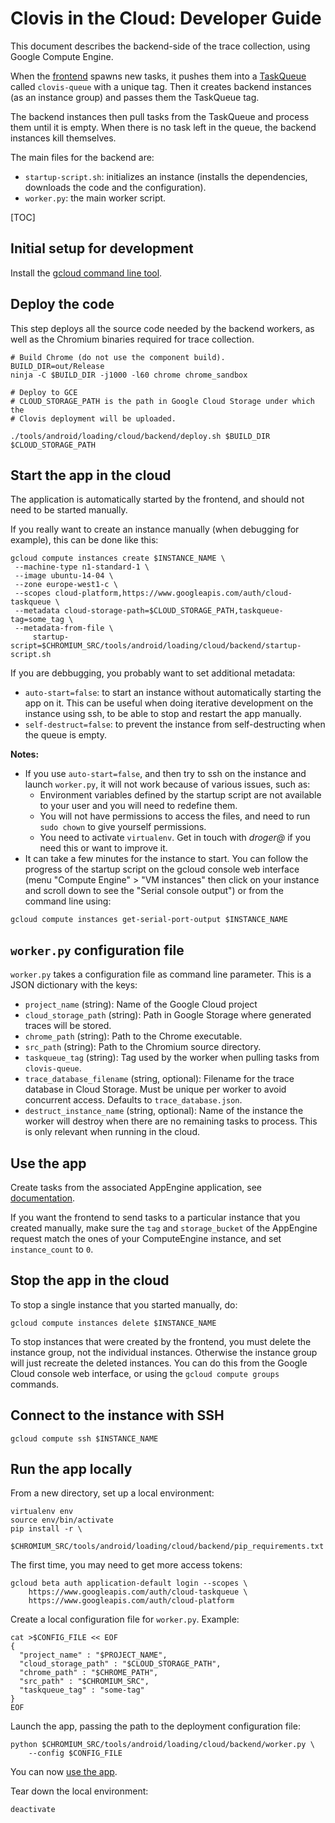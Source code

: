 # Clovis in the Cloud: Developer Guide

This document describes the backend-side of the trace collection, using Google
Compute Engine.

When the [frontend][3] spawns new tasks, it pushes them into a [TaskQueue][4]
called `clovis-queue` with a unique tag.
Then it creates backend instances (as an instance group) and passes them the
TaskQueue tag.

The backend instances then pull tasks from the TaskQueue and process them until
it is empty. When there is no task left in the queue, the backend instances
kill themselves.

The main files for the backend are:

-   `startup-script.sh`: initializes an instance (installs the dependencies,
    downloads the code and the configuration).
-   `worker.py`: the main worker script.

[TOC]

## Initial setup for development

Install the [gcloud command line tool][1].

## Deploy the code

This step deploys all the source code needed by the backend workers, as well as
the Chromium binaries required for trace collection.

```shell
# Build Chrome (do not use the component build).
BUILD_DIR=out/Release
ninja -C $BUILD_DIR -j1000 -l60 chrome chrome_sandbox

# Deploy to GCE
# CLOUD_STORAGE_PATH is the path in Google Cloud Storage under which the
# Clovis deployment will be uploaded.

./tools/android/loading/cloud/backend/deploy.sh $BUILD_DIR $CLOUD_STORAGE_PATH
```

## Start the app in the cloud

The application is automatically started by the frontend, and should not need to
be started manually.

If you really want to create an instance manually (when debugging for example),
this can be done like this:

```shell
gcloud compute instances create $INSTANCE_NAME \
 --machine-type n1-standard-1 \
 --image ubuntu-14-04 \
 --zone europe-west1-c \
 --scopes cloud-platform,https://www.googleapis.com/auth/cloud-taskqueue \
 --metadata cloud-storage-path=$CLOUD_STORAGE_PATH,taskqueue-tag=some_tag \
 --metadata-from-file \
     startup-script=$CHROMIUM_SRC/tools/android/loading/cloud/backend/startup-script.sh
```

If you are debbugging, you probably want to set additional metadata:

-   `auto-start=false`: to start an instance without automatically starting the
    app on it. This can be useful when doing iterative development on the
    instance using ssh, to be able to stop and restart the app manually.
-   `self-destruct=false`: to prevent the instance from self-destructing when
    the queue is empty.

**Notes:**

-   If you use `auto-start=false`, and then try to ssh on the instance and
    launch `worker.py`, it will not work because of various issues, such as:
    -   Environment variables defined by the startup script are not available
        to your user and you will need to redefine them.
    -   You will not have permissions to access the files, and need to run
        `sudo chown` to give yourself permissions.
    -   You need to activate `virtualenv`.
    Get in touch with *droger@* if you need this or want to improve it.
-   It can take a few minutes for the instance to start. You can follow the
    progress of the startup script on the gcloud console web interface (menu
    "Compute Engine" > "VM instances" then click on your instance and scroll
    down to see the "Serial console output") or from the command line using:

```shell
gcloud compute instances get-serial-port-output $INSTANCE_NAME
```

## `worker.py` configuration file

`worker.py` takes a configuration file as command line parameter. This is a JSON
dictionary with the keys:

-   `project_name` (string): Name of the Google Cloud project
-   `cloud_storage_path` (string): Path in Google Storage where generated traces
    will be stored.
-   `chrome_path` (string): Path to the Chrome executable.
-   `src_path` (string): Path to the Chromium source directory.
-   `taskqueue_tag` (string): Tag used by the worker when pulling tasks from
    `clovis-queue`.
-   `trace_database_filename` (string, optional): Filename for the trace
    database in Cloud Storage. Must be unique per worker to avoid concurrent
    access. Defaults to `trace_database.json`.
-   `destruct_instance_name` (string, optional): Name of the instance the worker
    will destroy when there are no remaining tasks to process. This is only
    relevant when running in the cloud.

## Use the app

Create tasks from the associated AppEngine application, see [documentation][3].

If you want the frontend to send tasks to a particular instance that you created
manually, make sure the `tag` and `storage_bucket` of the AppEngine request
match the ones of your ComputeEngine instance, and set `instance_count` to `0`.

## Stop the app in the cloud

To stop a single instance that you started manually, do:

```shell
gcloud compute instances delete $INSTANCE_NAME
```

To stop instances that were created by the frontend, you must delete the
instance group, not the individual instances. Otherwise the instance group will
just recreate the deleted instances. You can do this from the Google Cloud
console web interface, or using the `gcloud compute groups` commands.

## Connect to the instance with SSH

```shell
gcloud compute ssh $INSTANCE_NAME
```

## Run the app locally

From a new directory, set up a local environment:

```shell
virtualenv env
source env/bin/activate
pip install -r \
    $CHROMIUM_SRC/tools/android/loading/cloud/backend/pip_requirements.txt
```

The first time, you may need to get more access tokens:

```shell
gcloud beta auth application-default login --scopes \
    https://www.googleapis.com/auth/cloud-taskqueue \
    https://www.googleapis.com/auth/cloud-platform
```

Create a local configuration file for `worker.py`. Example:

```shell
cat >$CONFIG_FILE << EOF
{
  "project_name" : "$PROJECT_NAME",
  "cloud_storage_path" : "$CLOUD_STORAGE_PATH",
  "chrome_path" : "$CHROME_PATH",
  "src_path" : "$CHROMIUM_SRC",
  "taskqueue_tag" : "some-tag"
}
EOF
```

Launch the app, passing the path to the deployment configuration file:

```shell
python $CHROMIUM_SRC/tools/android/loading/cloud/backend/worker.py \
    --config $CONFIG_FILE
```

You can now [use the app][2].

Tear down the local environment:

```shell
deactivate
```

[1]: https://cloud.google.com/sdk
[2]: #Use-the-app
[3]: ../frontend/README.md
[4]: https://cloud.google.com/appengine/docs/python/taskqueue

